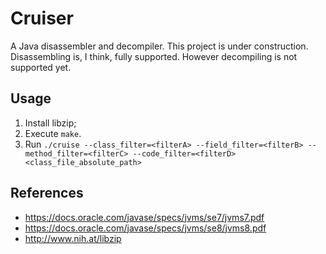 # Cruiser
A Java disassembler and decompiler.
This project is under construction. Disassembling is, I think, fully supported. However decompiling is not supported yet.

## Usage
1. Install libzip;
2. Execute `make`.
3. Run `./cruise --class_filter=<filterA> --field_filter=<filterB> --method_filter=<filterC> --code_filter=<filterD> <class_file_absolute_path>`

## References
- https://docs.oracle.com/javase/specs/jvms/se7/jvms7.pdf
- https://docs.oracle.com/javase/specs/jvms/se8/jvms8.pdf
- http://www.nih.at/libzip
